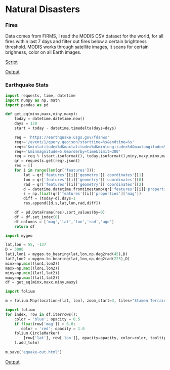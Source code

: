# Natural Disasters

<a name='fires'/>

### Fires

Data comes from FIRMS, I read the MODIS CSV dataset for the world, for
all fires within last 7 days and filter out fires below a certain
brightness threshold. MODIS works through satellite images, it scans
for certain brighness, color on all Earth images.

[Script](fires.py)

[Output](fires-out.html)

<a name='equakes'/>

### Earthquake Stats

```python
import requests, time, datetime
import numpy as np, math
import pandas as pd

def get_eq(minx,maxx,miny,maxy):
    today = datetime.datetime.now()
    days = 120
    start = today - datetime.timedelta(days=days)

    req = 'https://earthquake.usgs.gov/fdsnws'
    req+='/event/1/query.geojson?starttime=%s&endtime=%s'
    req+='&minlatitude=%d&maxlatitude=%d&minlongitude=%d&maxlongitude=%d'
    req+='&minmagnitude=5.0&orderby=time&limit=300'
    req = req % (start.isoformat(), today.isoformat(),miny,maxy,minx,maxx)
    qr = requests.get(req).json()
    res = []
    for i in range(len(qr['features'])):
        lat = qr['features'][i]['geometry']['coordinates'][1]
        lon = qr['features'][i]['geometry']['coordinates'][0]
        rad = qr['features'][i]['geometry']['coordinates'][2]
        d = datetime.datetime.fromtimestamp(qr['features'][i]['properties']['time']/1000.0)
        s = np.float(qr['features'][i]['properties']['mag'])
        diff = (today-d).days+1
        res.append([d,s,lat,lon,rad,diff])

    df = pd.DataFrame(res).sort_values(by=0)
    df = df.set_index(0)
    df.columns = ['mag','lat','lon','rad','ago']
    return df
```

```python
import mygeo

lat,lon = 55, -137
D = 3000
lat1,lon1 = mygeo.to_bearing(lat,lon,np.deg2rad(45),D)
lat2,lon2 = mygeo.to_bearing(lat,lon,np.deg2rad(225),D)
minx=np.min((lon1,lon2))
maxx=np.max((lon1,lon2))
miny=np.min((lat1,lat2))
maxy=np.max((lat1,lat2))
df = get_eq(minx,maxx,miny,maxy)
```

```python
import folium

m = folium.Map(location=[lat, lon], zoom_start=3, tiles="Stamen Terrain")

import folium
for index, row in df.iterrows():
    color = 'blue'; opacity = 0.5
    if float(row['mag']) > 6.0:
       color = 'red'; opacity = 1.0
    folium.CircleMarker(
        [row['lat'], row['lon']], opacity=opacity, color=color, tooltip=str(row['mag']) + " " + str(row['ago']) + " days ago"
    ).add_to(m)
    
m.save('equake-out.html')
```

[Output](equake-out.html)


